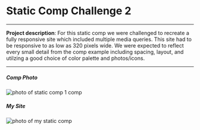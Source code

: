 # Static Comp Challenge 2
---
**Project description**: For this static comp we were challenged to recreate a fully responsive site which included multiple media queries. 
This site had to be responsive to as low as 320 pixels wide. We were expected to reflect every small detail from the comp example including 
spacing, layout, and utilzing a good choice of color palette and photos/icons. 

---
##### Comp Photo 
![photo of static comp 1 comp](images/project-comp.jpg)
##### My Site 
![photo of my static comp](images/staticComp2-screenshot)
